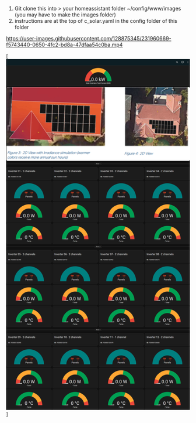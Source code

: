 1. Git clone this into > your homeassistant folder ~/config/www/images  (you may have to make the images folder)
2. instructions are at the top of c_solar.yaml in the config folder of this folder



https://user-images.githubusercontent.com/128875345/231960669-f5743440-0650-4fc2-bd8a-47dfaa54c0ba.mp4


[![solar panel dashboard](./lings-apsystems-temp-dashboard-demo.png)]

